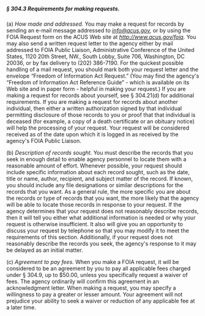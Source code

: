 ##### § 304.3 Requirements for making requests. #####

(a) *How made and addressed.* You may make a request for records by sending an e-mail message addressed to *info@acus.gov,* or by using the FOIA Request form on the ACUS Web site at *http://www.acus.gov/foia.* You may also send a written request letter to the agency either by mail addressed to FOIA Public Liaison, Administrative Conference of the United States, 1120 20th Street, NW., South Lobby, Suite 706, Washington, DC 20036, or by fax delivery to (202) 386-7190. For the quickest possible handling of a mail request, you should mark both your request letter and the envelope “Freedom of Information Act Request.” (You may find the agency's “Freedom of Information Act Reference Guide” - which is available on its Web site and in paper form - helpful in making your request.) If you are making a request for records about yourself, see § 304.21(d) for additional requirements. If you are making a request for records about another individual, then either a written authorization signed by that individual permitting disclosure of those records to you or proof that that individual is deceased (for example, a copy of a death certificate or an obituary notice) will help the processing of your request. Your request will be considered received as of the date upon which it is logged in as received by the agency's FOIA Public Liaison.

(b) *Description of records sought.* You must describe the records that you seek in enough detail to enable agency personnel to locate them with a reasonable amount of effort. Whenever possible, your request should include specific information about each record sought, such as the date, title or name, author, recipient, and subject matter of the record. If known, you should include any file designations or similar descriptions for the records that you want. As a general rule, the more specific you are about the records or type of records that you want, the more likely that the agency will be able to locate those records in response to your request. If the agency determines that your request does not reasonably describe records, then it will tell you either what additional information is needed or why your request is otherwise insufficient. It also will give you an opportunity to discuss your request by telephone so that you may modify it to meet the requirements of this section. Additionally, if your request does not reasonably describe the records you seek, the agency's response to it may be delayed as an initial matter.

(c) *Agreement to pay fees.* When you make a FOIA request, it will be considered to be an agreement by you to pay all applicable fees charged under § 304.9, up to $50.00, unless you specifically request a waiver of fees. The agency ordinarily will confirm this agreement in an acknowledgment letter. When making a request, you may specify a willingness to pay a greater or lesser amount. Your agreement will not prejudice your ability to seek a waiver or reduction of any applicable fee at a later time.